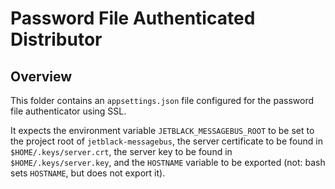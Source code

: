 # Password File Authenticated Distributor

## Overview

This folder contains an `appsettings.json` file configured for the
password file authenticator using SSL.

It expects the environment variable `JETBLACK_MESSAGEBUS_ROOT` to be set
to the project root of `jetblack-messagebus`, the server certificate
to be found in `$HOME/.keys/server.crt`, the server key to be found
in `$HOME/.keys/server.key`, and the `HOSTNAME` variable to be exported
(not: bash sets `HOSTNAME`, but does not export it).
